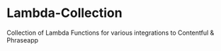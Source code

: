 # Lambda-Collection
Collection of Lambda Functions for various integrations to Contentful &amp; Phraseapp
